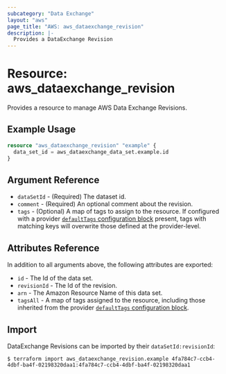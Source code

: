 ```yaml
---
subcategory: "Data Exchange"
layout: "aws"
page_title: "AWS: aws_dataexchange_revision"
description: |-
  Provides a DataExchange Revision
---
```


# Resource: aws_dataexchange_revision

Provides a resource to manage AWS Data Exchange Revisions.

## Example Usage

```terraform
resource "aws_dataexchange_revision" "example" {
  data_set_id = aws_dataexchange_data_set.example.id
}
```

## Argument Reference

* `dataSetId` - (Required) The dataset id.
* `comment` - (Required) An optional comment about the revision.
* `tags` - (Optional) A map of tags to assign to the resource. If configured with a provider [`defaultTags` configuration block](https://registry.terraform.io/providers/hashicorp/aws/latest/docs#default_tags-configuration-block) present, tags with matching keys will overwrite those defined at the provider-level.

## Attributes Reference

In addition to all arguments above, the following attributes are exported:

* `id` - The Id of the data set.
* `revisionId` - The Id of the revision.
* `arn` - The Amazon Resource Name of this data set.
* `tagsAll` - A map of tags assigned to the resource, including those inherited from the provider [`defaultTags` configuration block](https://registry.terraform.io/providers/hashicorp/aws/latest/docs#default_tags-configuration-block).

## Import

DataExchange Revisions can be imported by their `dataSetId:revisionId`:

```
$ terraform import aws_dataexchange_revision.example 4fa784c7-ccb4-4dbf-ba4f-02198320daa1:4fa784c7-ccb4-4dbf-ba4f-02198320daa1
```

<!-- cache-key: cdktf-0.17.0-pre.15 input-89fd92c79359def8f843d6a45f3a92f07a9810778dfb01828549326e29df8e43 -->